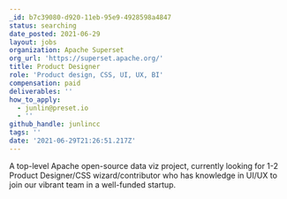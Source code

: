 ```yaml
---
_id: b7c39080-d920-11eb-95e9-4928598a4847
status: searching
date_posted: 2021-06-29
layout: jobs
organization: Apache Superset
org_url: 'https://superset.apache.org/'
title: Product Designer
role: 'Product design, CSS, UI, UX, BI'
compensation: paid
deliverables: ''
how_to_apply:
  - junlin@preset.io
  - ''
github_handle: junlincc
tags: ''
date: '2021-06-29T21:26:51.217Z'
---
```

A top-level Apache open-source data viz project, currently looking for 1-2 Product Designer/CSS wizard/contributor who has knowledge in UI/UX to join our vibrant team in a well-funded startup.
